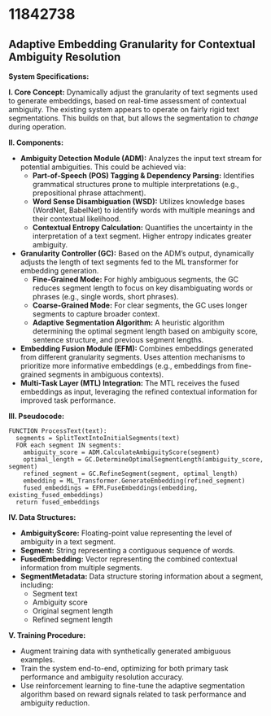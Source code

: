 # 11842738

## Adaptive Embedding Granularity for Contextual Ambiguity Resolution

**System Specifications:**

**I. Core Concept:** Dynamically adjust the granularity of text segments used to generate embeddings, based on real-time assessment of contextual ambiguity. The existing system appears to operate on fairly rigid text segmentations. This builds on that, but allows the segmentation to *change* during operation.

**II. Components:**

*   **Ambiguity Detection Module (ADM):** Analyzes the input text stream for potential ambiguities. This could be achieved via:
    *   **Part-of-Speech (POS) Tagging & Dependency Parsing:** Identifies grammatical structures prone to multiple interpretations (e.g., prepositional phrase attachment).
    *   **Word Sense Disambiguation (WSD):** Utilizes knowledge bases (WordNet, BabelNet) to identify words with multiple meanings and their contextual likelihood.
    *   **Contextual Entropy Calculation:** Quantifies the uncertainty in the interpretation of a text segment. Higher entropy indicates greater ambiguity.
*   **Granularity Controller (GC):**  Based on the ADM’s output, dynamically adjusts the length of text segments fed to the ML transformer for embedding generation.
    *   **Fine-Grained Mode:**  For highly ambiguous segments, the GC reduces segment length to focus on key disambiguating words or phrases (e.g., single words, short phrases).
    *   **Coarse-Grained Mode:** For clear segments, the GC uses longer segments to capture broader context.
    *   **Adaptive Segmentation Algorithm:** A heuristic algorithm determining the optimal segment length based on ambiguity score, sentence structure, and previous segment lengths.
*   **Embedding Fusion Module (EFM):**  Combines embeddings generated from different granularity segments.  Uses attention mechanisms to prioritize more informative embeddings (e.g., embeddings from fine-grained segments in ambiguous contexts).
*   **Multi-Task Layer (MTL) Integration:** The MTL receives the fused embeddings as input, leveraging the refined contextual information for improved task performance.

**III. Pseudocode:**

```
FUNCTION ProcessText(text):
  segments = SplitTextIntoInitialSegments(text)
  FOR each segment IN segments:
    ambiguity_score = ADM.CalculateAmbiguityScore(segment)
    optimal_length = GC.DetermineOptimalSegmentLength(ambiguity_score, segment)
    refined_segment = GC.RefineSegment(segment, optimal_length)
    embedding = ML_Transformer.GenerateEmbedding(refined_segment)
    fused_embeddings = EFM.FuseEmbeddings(embedding, existing_fused_embeddings)
  return fused_embeddings
```

**IV. Data Structures:**

*   **AmbiguityScore:**  Floating-point value representing the level of ambiguity in a text segment.
*   **Segment:** String representing a contiguous sequence of words.
*   **FusedEmbedding:** Vector representing the combined contextual information from multiple segments.
*   **SegmentMetadata:** Data structure storing information about a segment, including:
    *   Segment text
    *   Ambiguity score
    *   Original segment length
    *   Refined segment length

**V. Training Procedure:**

*   Augment training data with synthetically generated ambiguous examples.
*   Train the system end-to-end, optimizing for both primary task performance and ambiguity resolution accuracy.
*   Use reinforcement learning to fine-tune the adaptive segmentation algorithm based on reward signals related to task performance and ambiguity reduction.